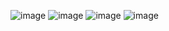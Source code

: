 ![image](https://github.com/timmPrice/.dotfiles/.images/dotfiles.png)
![image](https://github.com/timmPrice/.dotfiles/.images/term.png)
![image](https://github.com/timmPrice/.dotfiles/.images/nvim.png)
![image](https://github.com/timmPrice/.dotfiles/.images/kitty.png)

